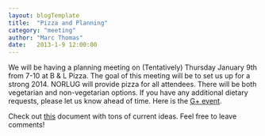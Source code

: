 ```yaml
---
layout: blogTemplate
title:  "Pizza and Planning"
category: "meeting"
author: "Marc Thomas"
date:   2013-1-9 12:00:00
---
```


We will be having a planning meeting on (Tentatively) Thursday January 9th from 7-10 at B & L Pizza. The goal of this meeting will be to set us up for a strong 2014. NORLUG will provide pizza for all attendees. There will be both vegetarian and non-vegetarian options. If you have any additional dietary requests, please let us know ahead of time. Here is the <a href="https://plus.google.com/events/c85d8g1h8fcdbi1k6k805u07gr0?authkey=CM6NkP2x-K2E8gE" target="_blank">G+ event</a>.

Check out <a href="https://docs.google.com/document/d/1-kmDQvJcUmkn3UIqFHo4ZmHxjOEq9ufCrfOf6MKNeOs/edit?usp=sharing" target="_blank">this</a> document with tons of current ideas. Feel free to leave comments!
